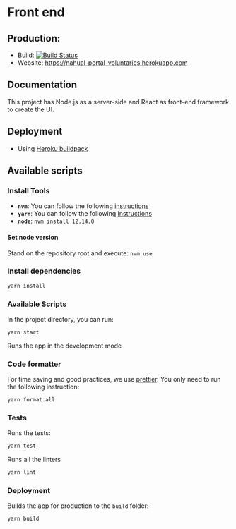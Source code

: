 # Front end

## Production:

- Build: [![Build Status](https://travis-ci.com/taller-de-desarrollo-proyectos-III/front-end.svg?branch=main)](https://travis-ci.com/taller-de-desarrollo-proyectos-III/front-end)
- Website: https://nahual-portal-voluntaries.herokuapp.com

## Documentation

This project has Node.js as a server-side and React as front-end framework to create the UI.

## Deployment

- Using [Heroku buildpack](https://github.com/mars/create-react-app-buildpack)

## Available scripts

### Install Tools

- **`nvm`**: You can follow the following [instructions](https://github.com/nvm-sh/nvm)
- **`yarn`**: You can follow the following [instructions](https://classic.yarnpkg.com/en/docs/install/#debian-stable)
- **`node`**: `nvm install 12.14.0`

#### Set node version

Stand on the repository root and execute: `nvm use`

### Install dependencies

```bash
yarn install
```

### Available Scripts

In the project directory, you can run:

```bash
yarn start
```

Runs the app in the development mode

### Code formatter

For time saving and good practices, we use [prettier](https://prettier.io/). You only need to run the following instruction:

```bash
yarn format:all
```

### Tests

Runs the tests:

```bash
yarn test
```

Runs all the linters

```bash
yarn lint
```

### Deployment

Builds the app for production to the `build` folder:

```bash
yarn build
```
